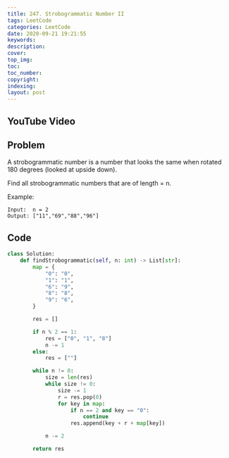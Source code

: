 ```yaml
---
title: 247. Strobogrammatic Number II
tags: LeetCode
categories: LeetCode
date: 2020-09-21 19:21:55
keywords:
description:
cover:
top_img:
toc:
toc_number:
copyright:
indexing:
layout: post
---
```


## YouTube Video

## Problem

A strobogrammatic number is a number that looks the same when rotated 180 degrees (looked at upside down).

Find all strobogrammatic numbers that are of length = n.

Example:

```
Input:  n = 2
Output: ["11","69","88","96"]
```

## Code

```python
class Solution:
    def findStrobogrammatic(self, n: int) -> List[str]:
        map = {
            "0": "0",
            "1": "1",
            "6": "9",
            "8": "8",
            "9": "6",
        }

        res = []

        if n % 2 == 1:
            res = ["0", "1", "8"]
            n -= 1
        else:
            res = [""]

        while n != 0:
            size = len(res)
            while size != 0:
                size -= 1
                r = res.pop(0)
                for key in map:
                    if n == 2 and key == "0":
                        continue
                    res.append(key + r + map[key])

            n -= 2

        return res
```
